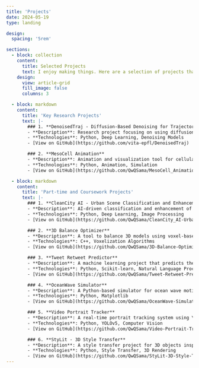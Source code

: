 ```yaml
---
title: 'Projects'
date: 2024-05-19
type: landing

design:
  spacing: '5rem'

sections:
  - block: collection
    content:
      title: Selected Projects
      text: I enjoy making things. Here are a selection of projects that I have worked on over the years.
    design:
      view: article-grid
      fill_image: false
      columns: 3

  - block: markdown
    content:
      title: 'Key Research Projects'
      text: |-
        ### 1. **DenoisedTraj - Diffusion-Based Denoising for Trajectory Prediction**
        - **Description**: Research project focusing on using diffusion-based denoising for pedestrian trajectory prediction.
        - **Technologies**: Python, Deep Learning, Denoising Models
        - [View on GitHub](https://github.com/vita-epfl/DenoisedTraj)

        ### 2. **MesoCell Animation**
        - **Description**: Animation and visualization tool for cellular mesoscopic behavior simulations.
        - **Technologies**: Python, Animation, Simulation
        - [View on GitHub](https://github.com/QwQSama/MesoCell_Animation)

  - block: markdown
    content:
      title: 'Part-time and Coursework Projects'
      text: |-
        ### 1. **CleanCity AI - Urban Scene Classification and Enhancement**
        - **Description**: AI-driven classification and enhancement of urban scenes to detect and improve urban cleanliness.
        - **Technologies**: Python, Deep Learning, Image Processing
        - [View on GitHub](https://github.com/QwQSama/CleanCity_AI-Urban-Scene-Classification-and-Enhancement)

        ### 2. **3D Balance Optimizer**
        - **Description**: A tool to balance 3D models using voxel-based internal carving to optimize for 3D printing.
        - **Technologies**: C++, Voxelization Algorithms
        - [View on GitHub](https://github.com/QwQSama/3D-Balance-Optimizer)

        ### 3. **Tweet Retweet Predictor**
        - **Description**: A machine learning project that predicts the number of retweets based on various Twitter features.
        - **Technologies**: Python, Scikit-learn, Natural Language Processing
        - [View on GitHub](https://github.com/QwQSama/Tweet-Retweet-Predictor)

        ### 4. **OceanWave Simulator**
        - **Description**: A Python-based simulator for ocean wave motion using mathematical models.
        - **Technologies**: Python, Matplotlib
        - [View on GitHub](https://github.com/QwQSama/OceanWave-Simulator)

        ### 5. **Video Portrait Tracker**
        - **Description**: A real-time portrait tracking system using YOLOv5 and Faster R-CNN models.
        - **Technologies**: Python, YOLOv5, Computer Vision
        - [View on GitHub](https://github.com/QwQSama/Video-Portrait-Tracker)

        ### 6. **StyLit - 3D Style Transfer**
        - **Description**: A style transfer project for 3D objects inspired by artistic rendering techniques.
        - **Technologies**: Python, Style Transfer, 3D Rendering
        - [View on GitHub](https://github.com/QwQSama/StyLit-3D-Style-Transfer)
---
```

